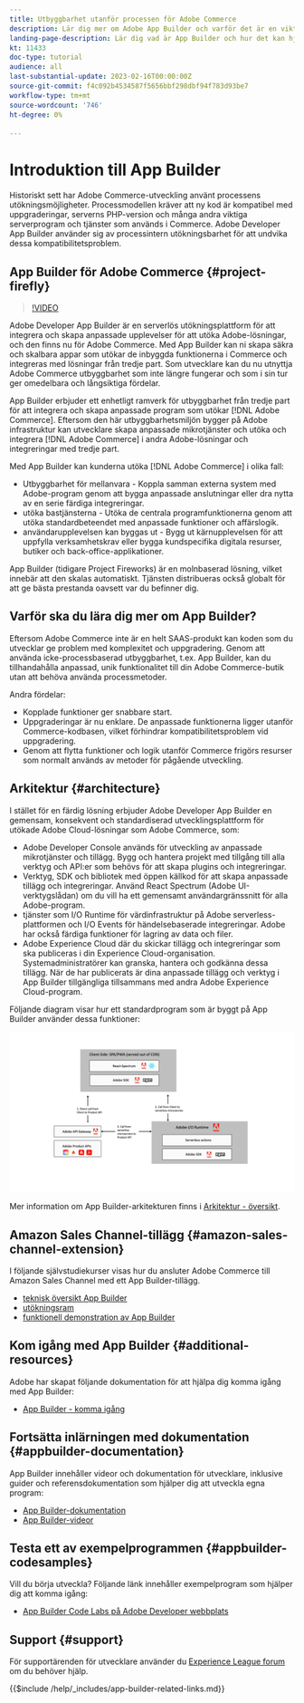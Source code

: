 ```yaml
---
title: Utbyggbarhet utanför processen för Adobe Commerce
description: Lär dig mer om Adobe App Builder och varför det är en viktig aspekt när det gäller utbyggbarhet utanför processen.
landing-page-description: Lär dig vad är App Builder och hur det kan hjälpa dig med Adobe Commerce utvecklingsstrategier.
kt: 11433
doc-type: tutorial
audience: all
last-substantial-update: 2023-02-16T00:00:00Z
source-git-commit: f4c092b4534587f5656bbf298dbf94f783d93be7
workflow-type: tm+mt
source-wordcount: '746'
ht-degree: 0%

---
```



# Introduktion till App Builder

Historiskt sett har Adobe Commerce-utveckling använt processens utökningsmöjligheter. Processmodellen kräver att ny kod är kompatibel med uppgraderingar, serverns PHP-version och många andra viktiga serverprogram och tjänster som används i Commerce. Adobe Developer App Builder använder sig av processintern utökningsbarhet för att undvika dessa kompatibilitetsproblem.

## App Builder för Adobe Commerce {#project-firefly}

>[!VIDEO](https://video.tv.adobe.com/v/3412839)

Adobe Developer App Builder är en serverlös utökningsplattform för att integrera och skapa anpassade upplevelser för att utöka Adobe-lösningar, och den finns nu för Adobe Commerce. Med App Builder kan ni skapa säkra och skalbara appar som utökar de inbyggda funktionerna i Commerce och integreras med lösningar från tredje part. Som utvecklare kan du nu utnyttja Adobe Commerce utbyggbarhet som inte längre fungerar och som i sin tur ger omedelbara och långsiktiga fördelar.

App Builder erbjuder ett enhetligt ramverk för utbyggbarhet från tredje part för att integrera och skapa anpassade program som utökar [!DNL Adobe Commerce]. Eftersom den här utbyggbarhetsmiljön bygger på Adobe infrastruktur kan utvecklare skapa anpassade mikrotjänster och utöka och integrera [!DNL Adobe Commerce] i andra Adobe-lösningar och integreringar med tredje part.

Med App Builder kan kunderna utöka [!DNL Adobe Commerce] i olika fall:

* Utbyggbarhet för mellanvara - Koppla samman externa system med Adobe-program genom att bygga anpassade anslutningar eller dra nytta av en serie färdiga integreringar.
* utöka bastjänsterna - Utöka de centrala programfunktionerna genom att utöka standardbeteendet med anpassade funktioner och affärslogik.
* användarupplevelsen kan byggas ut - Bygg ut kärnupplevelsen för att uppfylla verksamhetskrav eller bygga kundspecifika digitala resurser, butiker och back-office-applikationer.

App Builder (tidigare Project Fireworks) är en molnbaserad lösning, vilket innebär att den skalas automatiskt. Tjänsten distribueras också globalt för att ge bästa prestanda oavsett var du befinner dig.

## Varför ska du lära dig mer om App Builder?

Eftersom Adobe Commerce inte är en helt SAAS-produkt kan koden som du utvecklar ge problem med komplexitet och uppgradering. Genom att använda icke-processbaserad utbyggbarhet, t.ex. App Builder, kan du tillhandahålla anpassad, unik funktionalitet till din Adobe Commerce-butik utan att behöva använda processmetoder.

Andra fördelar:

* Kopplade funktioner ger snabbare start.
* Uppgraderingar är nu enklare. De anpassade funktionerna ligger utanför Commerce-kodbasen, vilket förhindrar kompatibilitetsproblem vid uppgradering.
* Genom att flytta funktioner och logik utanför Commerce frigörs resurser som normalt används av metoder för pågående utveckling.

## Arkitektur {#architecture}

I stället för en färdig lösning erbjuder Adobe Developer App Builder en gemensam, konsekvent och standardiserad utvecklingsplattform för utökade Adobe Cloud-lösningar som Adobe Commerce, som:

* Adobe Developer Console används för utveckling av anpassade mikrotjänster och tillägg. Bygg och hantera projekt med tillgång till alla verktyg och API:er som behövs för att skapa plugins och integreringar.
* Verktyg, SDK och bibliotek med öppen källkod för att skapa anpassade tillägg och integreringar. Använd React Spectrum (Adobe UI-verktygslådan) om du vill ha ett gemensamt användargränssnitt för alla Adobe-program.
* tjänster som I/O Runtime för värdinfrastruktur på Adobe serverless-plattformen och I/O Events för händelsebaserade integreringar. Adobe har också färdiga funktioner för lagring av data och filer.
* Adobe Experience Cloud där du skickar tillägg och integreringar som ska publiceras i din Experience Cloud-organisation. Systemadministratörer kan granska, hantera och godkänna dessa tillägg. När de har publicerats är dina anpassade tillägg och verktyg i App Builder tillgängliga tillsammans med andra Adobe Experience Cloud-program.

Följande diagram visar hur ett standardprogram som är byggt på App Builder använder dessa funktioner:

![Arkitektur](/help/assets/app-builder/firefly-architecture.jpeg)

Mer information om App Builder-arkitekturen finns i [Arkitektur - översikt](https://developer.adobe.com/app-builder/docs/guides/).

## Amazon Sales Channel-tillägg {#amazon-sales-channel-extension}

I följande självstudiekurser visas hur du ansluter Adobe Commerce till Amazon Sales Channel med ett App Builder-tillägg.

* [teknisk översikt App Builder](../app-builder/app-builder-technical-overview.md)
* [utökningsram](../app-builder/extensibility-framework-commerce-eventing.md)
* [funktionell demonstration av App Builder](../app-builder/app-builder-functional-demonstration.md)

## Kom igång med App Builder {#additional-resources}

Adobe har skapat följande dokumentation för att hjälpa dig komma igång med App Builder:

* [App Builder - komma igång](https://developer.adobe.com/app-builder/docs/getting_started/)

## Fortsätta inlärningen med dokumentation {#appbuilder-documentation}

App Builder innehåller videor och dokumentation för utvecklare, inklusive guider och referensdokumentation som hjälper dig att utveckla egna program:

* [App Builder-dokumentation](https://developer.adobe.com/app-builder/docs/overview/)
* [App Builder-videor](https://www.youtube.com/playlist?list=PLcVEYUqU7VRfDij-Jbjyw8S8EzW073F_o)

## Testa ett av exempelprogrammen {#appbuilder-codesamples}

Vill du börja utveckla? Följande länk innehåller exempelprogram som hjälper dig att komma igång:

* [App Builder Code Labs på Adobe Developer webbplats](https://developer.adobe.com/app-builder/docs/resources/)

## Support {#support}

För supportärenden för utvecklare använder du [Experience League forum](https://experienceleaguecommunities.adobe.com/t5/app-builder/ct-p/project-firefly) om du behöver hjälp.

{{$include /help/_includes/app-builder-related-links.md}}
